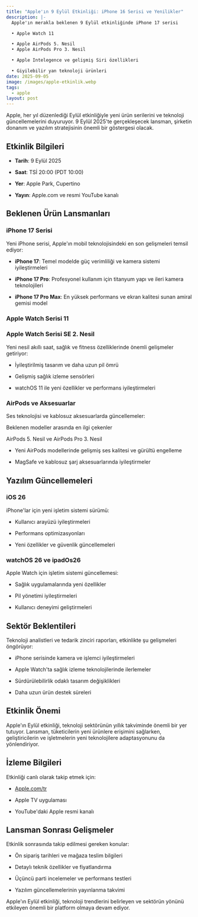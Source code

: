 ```yaml
---
title: "Apple'ın 9 Eylül Etkinliği: iPhone 16 Serisi ve Yenilikler"
description: |-
  Apple'ın merakla beklenen 9 Eylül etkinliğinde iPhone 17 serisi 

  • Apple Watch 11 

  • Apple AirPods 5. Nesil 
  • Apple AirPods Pro 3. Nesil 

  • Apple Intelegence ve gelişmiş Siri özellikleri 

  • Giyilebilir yan teknoloji ürünleri 
date: 2025-09-05
image: /images/apple-etkinlik.webp
tags:
  - apple
layout: post
---
```

Apple, her yıl düzenlediği Eylül etkinliğiyle yeni ürün serilerini ve teknoloji güncellemelerini duyuruyor. 9 Eylül 2025'te gerçekleşecek lansman, şirketin donanım ve yazılım stratejisinin önemli bir göstergesi olacak.

## Etkinlik Bilgileri

*   **Tarih**: 9 Eylül 2025
    
*   **Saat**: TSİ 20:00 (PDT 10:00)
    
*   **Yer**: Apple Park, Cupertino
    
*   **Yayın**: Apple.com ve resmi YouTube kanalı
    

## Beklenen Ürün Lansmanları

### iPhone 17 Serisi

Yeni iPhone serisi, Apple'ın mobil teknolojisindeki en son gelişmeleri temsil ediyor:

*   **iPhone 17**: Temel modelde güç verimliliği ve kamera sistemi iyileştirmeleri
    
*   **iPhone 17 Pro**: Profesyonel kullanım için titanyum yapı ve ileri kamera teknolojileri
    
*   **iPhone 17 Pro Max**: En yüksek performans ve ekran kalitesi sunan amiral gemisi model
    

### Apple Watch Serisi 11

### Apple Watch Serisi SE 2. Nesil

Yeni nesil akıllı saat, sağlık ve fitness özelliklerinde önemli gelişmeler getiriyor:

*   İyileştirilmiş tasarım ve daha uzun pil ömrü
    
*   Gelişmiş sağlık izleme sensörleri
    
*   watchOS 11 ile yeni özellikler ve performans iyileştirmeleri
    

### AirPods ve Aksesuarlar

Ses teknolojisi ve kablosuz aksesuarlarda güncellemeler:

Beklenen modeller arasında en ilgi çekenler

AirPods 5. Nesil ve AirPods Pro 3. Nesil

*   Yeni AirPods modellerinde gelişmiş ses kalitesi ve gürültü engelleme
    
*   MagSafe ve kablosuz şarj aksesuarlarında iyileştirmeler
    

## Yazılım Güncellemeleri

### iOS 26

iPhone'lar için yeni işletim sistemi sürümü:

*   Kullanıcı arayüzü iyileştirmeleri
    
*   Performans optimizasyonları
    
*   Yeni özellikler ve güvenlik güncellemeleri
    

### watchOS 26 ve ipadOs26

Apple Watch için işletim sistemi güncellemesi:

*   Sağlık uygulamalarında yeni özellikler
    
*   Pil yönetimi iyileştirmeleri
    
*   Kullanıcı deneyimi geliştirmeleri
    

## Sektör Beklentileri

Teknoloji analistleri ve tedarik zinciri raporları, etkinlikte şu gelişmeleri öngörüyor:

*   iPhone serisinde kamera ve işlemci iyileştirmeleri
    
*   Apple Watch'ta sağlık izleme teknolojilerinde ilerlemeler
    
*   Sürdürülebilirlik odaklı tasarım değişiklikleri
    
*   Daha uzun ürün destek süreleri
    

## Etkinlik Önemi

Apple'ın Eylül etkinliği, teknoloji sektörünün yıllık takviminde önemli bir yer tutuyor. Lansman, tüketicilerin yeni ürünlere erişimini sağlarken, geliştiricilerin ve işletmelerin yeni teknolojilere adaptasyonunu da yönlendiriyor.

## İzleme Bilgileri

Etkinliği canlı olarak takip etmek için:

*   [Apple.com/tr](https://www.apple.com/tr/apple-events/)
    
*   Apple TV uygulaması
    
*   YouTube'daki Apple resmi kanalı
    

## Lansman Sonrası Gelişmeler

Etkinlik sonrasında takip edilmesi gereken konular:

*   Ön sipariş tarihleri ve mağaza teslim bilgileri
    
*   Detaylı teknik özellikler ve fiyatlandırma
    
*   Üçüncü parti incelemeler ve performans testleri
    
*   Yazılım güncellemelerinin yayınlanma takvimi
    

Apple'ın Eylül etkinliği, teknoloji trendlerini belirleyen ve sektörün yönünü etkileyen önemli bir platform olmaya devam ediyor.
